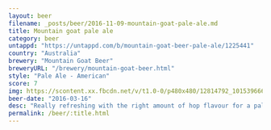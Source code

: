 ```yaml
---
layout: beer
filename: _posts/beer/2016-11-09-mountain-goat-pale-ale.md
title: Mountain goat pale ale
category: beer
untappd: "https://untappd.com/b/mountain-goat-beer-pale-ale/1225441"
country: "Australia"
brewery: "Mountain Goat Beer"
breweryURL: "/brewery/mountain-goat-beer.html"
style: "Pale Ale - American"
score: 7
img: https://scontent.xx.fbcdn.net/v/t1.0-0/p480x480/12814792_10153966648923745_359987341393808655_n.jpg?oh=d1365adaaa59e35c0f541b01b770dbf3&oe=59E9E7B5
beer-date: "2016-03-16"
desc: "Really refreshing with the right amount of hop flavour for a pale ale"
permalink: /beer/:title.html
---
```

